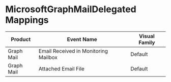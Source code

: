 # MicrosoftGraphMailDelegated Mappings
|Product|Event Name|Visual Family|
|-------|----------|-------------|
|Graph Mail|Email Received in Monitoring Mailbox|Default|
|Graph Mail|Attached Email File|Default|
